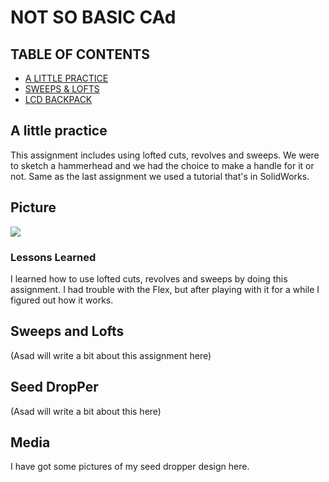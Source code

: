 # NOT SO BASIC CAd

## TABLE OF CONTENTS
* [A LITTLE PRACTICE](#A-Little-Practice)
* [SWEEPS & LOFTS](#Sweeps-and-Lofts)
* [LCD BACKPACK](#LCD-Backpack)



## A little practice

This assignment includes using lofted cuts, revolves and sweeps. We were to sketch a hammerhead and we had the choice to make a handle for it or not. Same as the last assignment we used a tutorial that's in SolidWorks.
## Picture
<img src=https://github.com/jbrown56/Not_So-Basic-CAD/blob/master/Media/tutor_assem.PNG>

### Lessons Learned
I learned how to use lofted cuts, revolves and sweeps by doing this assignment. I had trouble with the Flex, but after playing with it for a while I figured out how it works.  

## Sweeps and Lofts
(Asad will write a bit about this assignment here)

## Seed DropPer
(Asad will write a bit about this here)

## Media
I have got some pictures of my seed dropper design here.
